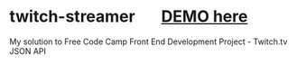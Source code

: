 # twitch-streamer   &nbsp; &nbsp; &nbsp; [DEMO here](https://ziweidream.github.io/twitch-streamer/)
My solution to Free Code Camp Front End Development Project - Twitch.tv JSON API
